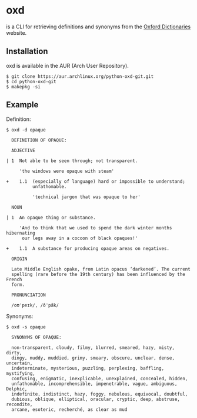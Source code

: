 # oxd

is a CLI for retrieving definitions and synonyms from the [Oxford Dictionaries](https://en.oxforddictionaries.com) website.

## Installation

oxd is available in the AUR (Arch User Repository).

```
$ git clone https://aur.archlinux.org/python-oxd-git.git
$ cd python-oxd-git
$ makepkg -si
```

## Example

Definition:

```
$ oxd -d opaque

  DEFINITION OF OPAQUE:

  ADJECTIVE

| 1  Not able to be seen through; not transparent.

     'the windows were opaque with steam'

+    1.1  (especially of language) hard or impossible to understand;
          unfathomable.

          'technical jargon that was opaque to her'

  NOUN

| 1  An opaque thing or substance.

     'And to think that we used to spend the dark winter months hibernating
      our legs away in a cocoon of black opaques!'

+    1.1  A substance for producing opaque areas on negatives.

  ORIGIN

  Late Middle English opake, from Latin opacus ‘darkened’. The current
  spelling (rare before the 19th century) has been influenced by the French
  form.

  PRONUNCIATION

  /oʊˈpeɪk/, /ōˈpāk/

```

Synonyms:

```
$ oxd -s opaque

  SYNONYMS OF OPAQUE:

  non-transparent, cloudy, filmy, blurred, smeared, hazy, misty, dirty,
  dingy, muddy, muddied, grimy, smeary, obscure, unclear, dense, uncertain,
  indeterminate, mysterious, puzzling, perplexing, baffling, mystifying,
  confusing, enigmatic, inexplicable, unexplained, concealed, hidden,
  unfathomable, incomprehensible, impenetrable, vague, ambiguous, Delphic,
  indefinite, indistinct, hazy, foggy, nebulous, equivocal, doubtful,
  dubious, oblique, elliptical, oracular, cryptic, deep, abstruse, recondite,
  arcane, esoteric, recherché, as clear as mud

```
